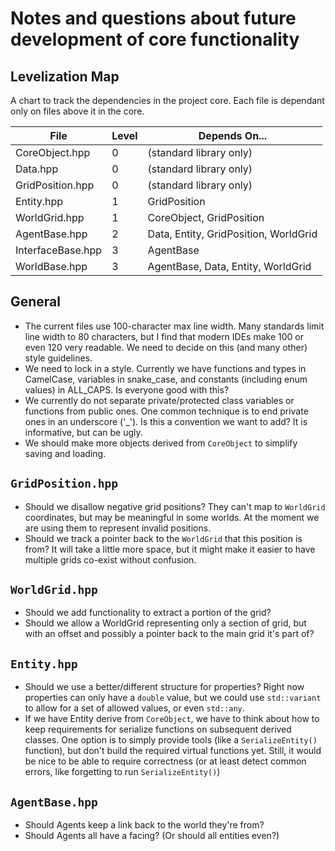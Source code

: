 # Notes and questions about future development of core functionality

## Levelization Map

A chart to track the dependencies in the project core.  Each file is dependant
only on files above it in the core.

| File              | Level | Depends On...                         |
| ----------------- | ----- | ------------------------------------- |
| CoreObject.hpp    | 0     | (standard library only)               |
| Data.hpp          | 0     | (standard library only)               |
| GridPosition.hpp  | 0     | (standard library only)               |
| Entity.hpp        | 1     | GridPosition                          |
| WorldGrid.hpp     | 1     | CoreObject, GridPosition              |
| AgentBase.hpp     | 2     | Data, Entity, GridPosition, WorldGrid |
| InterfaceBase.hpp | 3     | AgentBase                             |
| WorldBase.hpp     | 3     | AgentBase, Data, Entity, WorldGrid    |

## General

- The current files use 100-character max line width.  Many standards limit line width to 80 characters, but I find that modern IDEs make 100 or even 120 very readable.  We need to decide on this (and many other) style guidelines.
- We need to lock in a style.  Currently we have functions and types in CamelCase, variables in snake_case, and constants (including enum values) in ALL_CAPS.  Is everyone good with this?
- We currently do not separate private/protected class variables or functions from public ones.  One common technique is to end private ones in an underscore ('_').  Is this a convention we want to add?  It is informative, but can be ugly.
- We should make more objects derived from `CoreObject` to simplify saving and loading.

## `GridPosition.hpp`

- Should we disallow negative grid positions?  They can't map to `WorldGrid` coordinates, but may be meaningful in some worlds.  At the moment we are using them to represent invalid positions.
- Should we track a pointer back to the `WorldGrid` that this position is from?  It will take a little more space, but it might make it easier to have multiple grids co-exist without confusion.

## `WorldGrid.hpp`

- Should we add functionality to extract a portion of the grid?
- Should we allow a WorldGrid representing only a section of grid, but with an offset and possibly a pointer back to the main grid it's part of?

## `Entity.hpp`

- Should we use a better/different structure for properties?  Right now properties can only have a `double` value, but we could use `std::variant` to allow for a set of allowed values, or even `std::any`.
- If we have Entity derive from `CoreObject`, we have to think about how to keep requirements for serialize functions on subsequent derived classes.  One option is to simply provide tools (like a `SerializeEntity()` function), but don't build the required virtual functions yet.  Still, it would be nice to be able to require correctness (or at least detect common errors, like forgetting to run `SerializeEntity()`)

## `AgentBase.hpp`

- Should Agents keep a link back to the world they're from?
- Should Agents all have a facing?  (Or should all entities even?)
